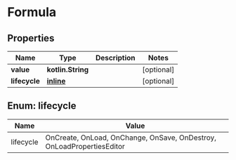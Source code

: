 
# Formula

## Properties
Name | Type | Description | Notes
------------ | ------------- | ------------- | -------------
**value** | **kotlin.String** |  |  [optional]
**lifecycle** | [**inline**](#LifecycleEnum) |  |  [optional]


<a name="LifecycleEnum"></a>
## Enum: lifecycle
Name | Value
---- | -----
lifecycle | OnCreate, OnLoad, OnChange, OnSave, OnDestroy, OnLoadPropertiesEditor



